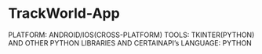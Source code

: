 # TrackWorld-App

PLATFORM: ANDROID/IOS(CROSS-PLATFORM)
TOOLS: TKINTER(PYTHON) AND OTHER PYTHON LIBRARIES AND CERTAINAPI’s
LANGUAGE: PYTHON

